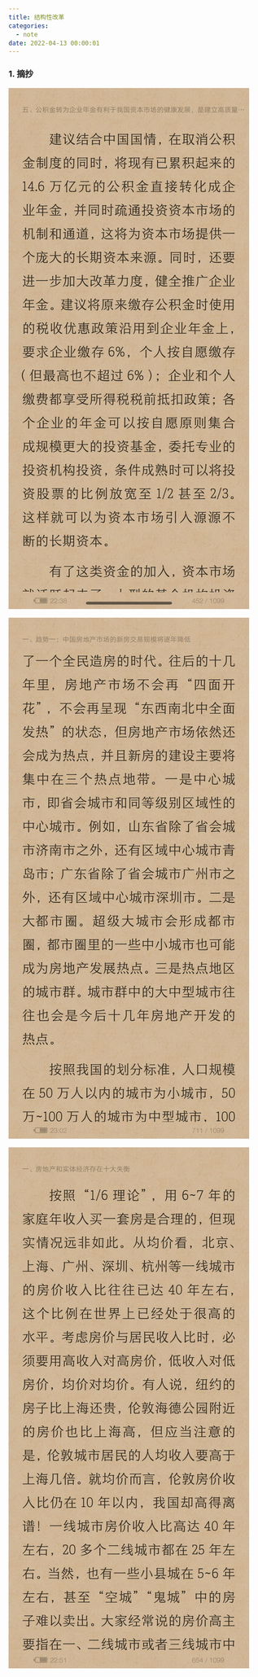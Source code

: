 ```yaml
---
title: 结构性改革
categories:
  - note
date: 2022-04-13 00:00:01
---
```


### 1.  摘抄

![1](2022-04-13结构性改革/1.jpg)

![2](2022-04-13结构性改革/2.jpg)

![3](2022-04-13结构性改革/3.jpg)


